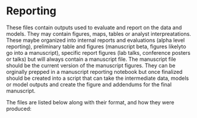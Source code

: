 # Reporting

These files contain outputs used to evaluate and report on the data and models. They may contain figures, maps, tables or analyst interpreatations. These maybe organized into internal reports and evaluations (alpha level reporting), preliminary table and figures (manuscript beta, figures likelyto go into a manuscript), specific report figures (lab talks, conference posters or talks) but will always contain a manuscript file. The manuscript file should be the current version of the manuscript figures. They can be orginally prepped in a manuscript reporting notebook but once finalized should be created into a script that can take the intermediate data, models or model outputs and create the figure and addendums for the final manuscript.

The files are listed below along with their format, and how they were produced:
